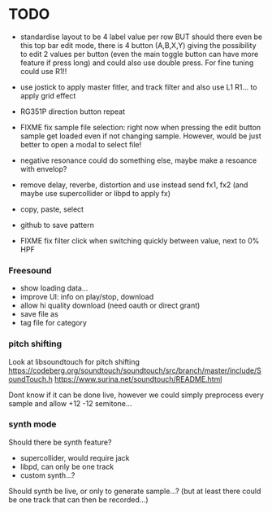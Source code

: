 # TODO

- standardise layout to be 4 label value per row
  BUT should there even be this top bar edit mode, there is 4 button (A,B,X,Y) giving the possibility to edit 2 values per button (even the main toggle button can have more feature if press long) and could also use double press. For fine tuning could use R1!!
- use jostick to apply master fitler, and track filter and also use L1 R1... to apply grid effect
- RG351P direction button repeat
- FIXME fix sample file selection: right now when pressing the edit button sample get loaded even if not changing sample. However, would be just better to open a modal to select file!

- negative resonance could do something else, maybe make a resoance with envelop?
- remove delay, reverbe, distortion and use instead send fx1, fx2 (and maybe use supercollider or libpd to apply fx)
- copy, paste, select
- github to save pattern
- FIXME fix filter click when switching quickly between value, next to 0% HPF

### Freesound

- show loading data...
- improve UI: info on play/stop, download
- allow hi quality download (need oauth or direct grant)
- save file as
- tag file for category

### pitch shifting

Look at libsoundtouch for pitch shifting
https://codeberg.org/soundtouch/soundtouch/src/branch/master/include/SoundTouch.h
https://www.surina.net/soundtouch/README.html

Dont know if it can be done live, however we could simply preprocess every sample and allow +12 -12 semitone...

### synth mode

Should there be synth feature?
- supercollider, would require jack
- libpd, can only be one track
- custom synth...?

Should synth be live, or only to generate sample...? (but at least there could be one track that can then be recorded...)
